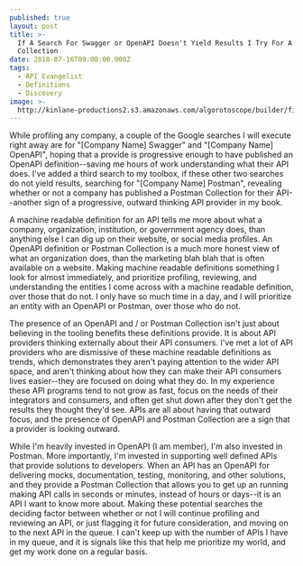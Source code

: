 ```yaml
---
published: true
layout: post
title: >-
  If A Search For Swagger or OpenAPI Doesn't Yield Results I Try For A Postman
  Collection
date: 2018-07-16T09:00:00.000Z
tags:
  - API Evangelist
  - Definitions
  - Discovery
image: >-
  http://kinlane-productions2.s3.amazonaws.com/algorotoscope/builder/filtered/80_86_800_500_0_max_0_1_-1.jpg
---
```

<p></p>While profiling any company, a couple of the Google searches I will execute right away are for "[Company Name] Swagger" and "[Company Name] OpenAPI", hoping that a provide is progressive enough to have published an OpenAPI definition--saving me hours of work understanding what their API does. I've added a third search to my toolbox, if these other two searches do not yield results, searching for "[Company Name] Postman", revealing whether or not a company has published a Postman Collection for their API--another sign of a progressive, outward thinking API provider in my book.

A machine readable definition for an API tells me more about what a company, organization, institution, or government agency does, than anything else I can dig up on their website, or social media profiles. An OpenAPI definition or Postman Collection is a much more honest view of what an organization does, than the marketing blah blah that is often available on a website. Making machine readable definitions something I look for almost immediately, and prioritize profiling, reviewing, and understanding the entities I come across with a machine readable definition, over those that do not. I only have so much time in a day, and I will prioritize an entity with an OpenAPI or Postman, over those who do not.

The presence of an OpenAPI and / or Postman Collection isn't just about believing in the tooling benefits these definitions provide. It is about API providers thinking externally about their API consumers. I've met a lot of API providers who are dismissive of these machine readable definitions as trends, which demonstrates they aren't paying attention to the wider API space, and aren't thinking about how they can make their API consumers lives easier--they are focused on doing what they do. In my experience these API programs tend to not grow as fast, focus on the needs of their integrators and consumers, and often get shut down after they don't get the results they thought they'd see. APIs are all about having that outward focus, and the presence of OpenAPI and Postman Collection are a sign that a provider is looking outward.

While I'm heavily invested in OpenAPI (I am member), I'm also invested in Postman. More importantly, I'm invested in supporting well defined APIs that provide solutions to developers. When an API has an OpenAPI for delivering mocks, documentation, testing, monitoring, and other solutions, and they provide a Postman Collection that allows you to get up an running making API calls in seconds or minutes, instead of hours or days--it is an API I want to know more about. Making these potential searches the deciding factor between whether or not I will continue profiling and reviewing an API, or just flagging it for future consideration, and moving on to the next API in the queue. I can't keep up with the number of APIs I have in my queue, and it is signals like this that help me prioritize my world, and get my work done on a regular basis.
